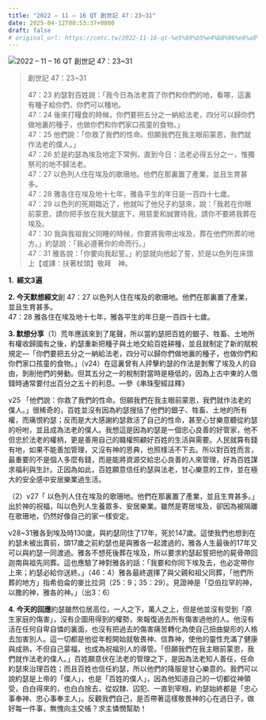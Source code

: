 ```yaml
---
title: "2022 – 11 – 16 QT 創世記 47：23~31"
date: 2025-04-12T00:53:37+0800
draft: false
# original_url: https://cmtc.tw/2022-11-16-qt-%e5%89%b5%e4%b8%96%e8%a8%98-47%ef%bc%9a2331
---
```


![2022 – 11 – 16 QT 創世記 47：23\~31](/images/qt.jpg  "2022 – 11 – 16 QT 創世記 47：23\~31")

> 創世記 47：23\~31
>
> 47：23 約瑟對百姓說：「我今日為法老買了你們和你們的地，看哪，這裏有種子給你們，你們可以種地。  
> 47：24 後來打糧食的時候，你們要把五分之一納給法老，四分可以歸你們做地裏的種子，也做你們和你們家口孩童的食物。」  
> 47：25 他們說：「你救了我們的性命。但願我們在我主眼前蒙恩，我們就作法老的僕人。」  
> 47：26 於是約瑟為埃及地定下常例，直到今日：法老必得五分之一，惟獨祭司的地不歸法老。  
> 47：27 以色列人住在埃及的歌珊地。他們在那裏置了產業，並且生育甚多。  
> 47：28 雅各住在埃及地十七年，雅各平生的年日是一百四十七歲。  
> 47：29 以色列的死期臨近了，他就叫了他兒子約瑟來，說：「我若在你眼前蒙恩，請你把手放在我大腿底下，用慈愛和誠實待我，請你不要將我葬在埃及。  
> 47：30 我與我祖我父同睡的時候，你要將我帶出埃及，葬在他們所葬的地方。」約瑟說：「我必遵著你的命而行。」  
> 47：31 雅各說：「你要向我起誓。」約瑟就向他起了誓，於是以色列在床頭上【或譯：扶著杖頭】敬拜　神。

**1.  經文3遍**

**2. 今天默想經文**創 47：27 以色列人住在埃及的歌珊地。他們在那裏置了產業，並且生育甚多。  
47：28 雅各住在埃及地十七年，雅各平生的年日是一百四十七歲。

**3. 默想分享**（1）荒年應該來到了尾聲，所以當約瑟把百姓的銀子、牲畜、土地所有權收歸國有之後，約瑟重新把種子與土地交給百姓耕種，並且就制定了新的賦稅規定—「你們要把五分之一納給法老，四分可以歸你們做地裏的種子，也做你們和你們家口孩童的食物。」（v24）在這裏曾有人抨擊約瑟的作法是剝奪了埃及人的自由，剝削他們的勞動。但其五分之一的稅制對當時是極低的，因為上古中東的人借錢時通常要付出百分之五十的利息。—參《串珠聖經註釋》

v25 「他們說：你救了我們的性命。但願我們在我主眼前蒙恩，我們就作法老的僕人。」很稀奇的，百姓並沒有因為約瑟搜括了他們的銀子、牲畜、土地的所有權，而痛恨約瑟；反而是大大感謝約瑟救活了自己的性命，甚至心甘樂意聽從約瑟的吩咐，並且成為法老的僕人。我想這是因為約瑟是一個忠心良善的好管家，他不但忠於法老的權柄，更是善用自己的職權照顧好百姓的生活與需要。人民就算有錢有地，如果不能善加管理，又沒有神的恩典，也照樣活不下去。所以對百姓而言，最重要的不是個人多麼有錢，而是能將資源交給忠心良善的人來管理，好為百姓謀求福利與生計。正因為如此，百姓願意信任約瑟與法老，甘心樂意的工作，並在極大的安全感中安居樂業過生活。

（2）v27「 以色列人住在埃及的歌珊地。他們在那裏置了產業，並且生育甚多。」出於神的祝福，叫以色列人生養眾多、安居樂業。雖然是寄居埃及，卻因為被隔離在歌珊地，仍然好像自己的家一樣安定。

v28\~31雅各到埃及時130歲，與約瑟同住了17年，死於147歲。這使我們也想到在約瑟未被出賣前，頭17歲之前約瑟也是與雅各一起渡過的，雅各人生最後的17年又可以與約瑟一同渡過。雅各不想死後葬在埃及，所以要求約瑟起誓把他的屍骨帶回迦南與祖先同葬。這也應驗了神對雅各的話：「我要和你同下埃及去，也必定帶你上來；約瑟必給你送終。」（46：4）雅各最終選擇了與父親和祖父同葬，「他們所葬的地方」指希伯侖的麥比拉洞（25：9；35：29）。見證神是「亞伯拉罕的神，以撒的神，雅各的神。」（出3：6）

**4. 今天的回應**約瑟雖然位居高位，一人之下，萬人之上，但是他並沒有受到「原生家庭的傷害」，沒有企圖用得到的權勢，來報復過去所有傷害過他的人。他沒有活在任何自卑自憐的裏面，也沒有把過去的傷害痛苦轉化為使自己扭曲變形的人格去加害別人。這一切都是他從年輕開始就敬畏神、信靠神，使他的靈性充滿了健康與成熟，不但自己蒙福，也成為祝福別人的導管。「但願我們在我主眼前蒙恩，我們就作法老的僕人。」百姓願意伏在法老的管理之下，是因為法老知人善任，任命約瑟來治理百姓；而且百姓也信任約瑟，所以他們的降服是甘心樂意的。我們可以說約瑟是上帝的「僕人」，也是「百姓的僕人」，因為他知道自己的一切都從神領受，白白得來的，也白白捨去，從奴隸、囚犯、一直到宰相，約瑟始終都是「忠心事奉神、忠心事奉主人」。反觀我們自己，是否帶著這樣敬畏神的心在過日子，做好每一件事，無愧向主交帳？求主憐憫幫助！